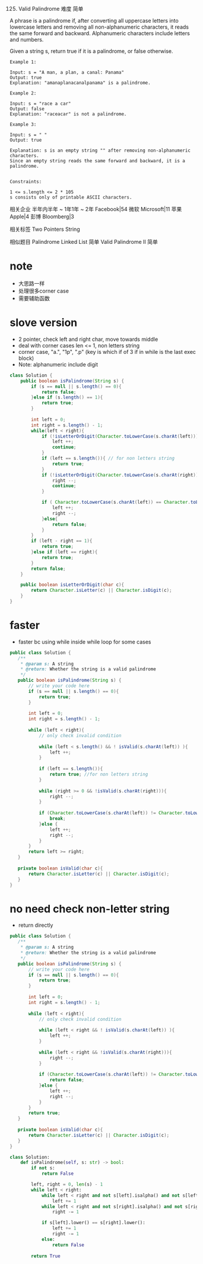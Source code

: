 125. Valid Palindrome
难度
简单

A phrase is a palindrome if, after converting all uppercase letters into lowercase letters and removing all non-alphanumeric characters, it reads the same forward and backward. Alphanumeric characters include letters and numbers.

Given a string s, return true if it is a palindrome, or false otherwise.

 
```
Example 1:

Input: s = "A man, a plan, a canal: Panama"
Output: true
Explanation: "amanaplanacanalpanama" is a palindrome.

Example 2:

Input: s = "race a car"
Output: false
Explanation: "raceacar" is not a palindrome.

Example 3:

Input: s = " "
Output: true

Explanation: s is an empty string "" after removing non-alphanumeric characters.
Since an empty string reads the same forward and backward, it is a palindrome.
 

Constraints:

1 <= s.length <= 2 * 105
s consists only of printable ASCII characters.
```


相关企业
半年内半年 ~ 1年1年 ~ 2年
Facebook|54
微软 Microsoft|11
苹果 Apple|4
彭博 Bloomberg|3

相关标签
Two Pointers
String

相似题目
Palindrome Linked List
简单
Valid Palindrome II
简单

# note
- 大思路一样
- 处理很多corner case
- 需要辅助函数

# slove version
- 2 pointer, check left and right char, move towards middle
- deal with corner cases len <= 1, non letters string
- corner case, "a.", "1p", ".p" (key is which if of 3 if in while is the last exec block)
- Note: alphanumeric include digit

```java
class Solution {
    public boolean isPalindrome(String s) {
        if (s == null || s.length() == 0){
            return false;
        }else if (s.length() == 1){
            return true;
        }
        
        int left = 0;
        int right = s.length() - 1;
        while(left < right){
            if (!isLetterOrDigit(Character.toLowerCase(s.charAt(left)))){
                left ++;
                continue;
            }
            if (left == s.length()){ // for non letters string
                return true; 
            }
            if (!isLetterOrDigit(Character.toLowerCase(s.charAt(right)))){
                right --;
                continue;
            }

            if ( Character.toLowerCase(s.charAt(left)) == Character.toLowerCase(s.charAt(right)) ){
                left ++;
                right --;
            }else{
                return false;
            }   
        }
        if (left - right == 1){
            return true;
        }else if (left == right){
            return true;
        }
        return false;
    }

    public boolean isLetterOrDigit(char c){
        return Character.isLetter(c) || Character.isDigit(c);
    }
}
```

# faster

- faster bc using while inside while loop for some cases

```java
public class Solution {
   /**
    * @param s: A string
    * @return: Whether the string is a valid palindrome
    */
   public boolean isPalindrome(String s) {
       // write your code here
       if (s == null || s.length() == 0){
           return true;
       }
      
       int left = 0;
       int right = s.length() - 1;
      
       while (left < right){
           // only check invalid condition
          
           while (left < s.length() && ! isValid(s.charAt(left)) ){
               left ++;
           }
          
           if (left == s.length()){
               return true; //for non letters string
           }
          
           while (right >= 0 && !isValid(s.charAt(right))){
               right --;
           }
          
           if (Character.toLowerCase(s.charAt(left)) != Character.toLowerCase(s.charAt(right)) ){
               break;
           }else {
               left ++;
               right --;
           }
       }
       return left >= right;
   }
  
   private boolean isValid(char c){
       return Character.isLetter(c) || Character.isDigit(c);
   }
}
```

# no need check non-letter string
- return directly
  
```java
public class Solution {
   /**
    * @param s: A string
    * @return: Whether the string is a valid palindrome
    */
   public boolean isPalindrome(String s) {
       // write your code here
       if (s == null || s.length() == 0){
           return true;
       }
      
       int left = 0;
       int right = s.length() - 1;
      
       while (left < right){
           // only check invalid condition
          
           while (left < right && ! isValid(s.charAt(left)) ){
               left ++;
           }
          
           while (left < right && !isValid(s.charAt(right))){
               right --;
           }
          
           if (Character.toLowerCase(s.charAt(left)) != Character.toLowerCase(s.charAt(right)) ){
               return false;
           }else {
               left ++;
               right --;
           }
       }
       return true;
   }
  
   private boolean isValid(char c){
       return Character.isLetter(c) || Character.isDigit(c);
   }
}
```

```python
class Solution:
    def isPalindrome(self, s: str) -> bool:
        if not s:
            return False

        left, right = 0, len(s) - 1
        while left < right:
            while left < right and not s[left].isalpha() and not s[left].isdigit():
                left += 1
            while left < right and not s[right].isalpha() and not s[right].isdigit():
                right -= 1

            if s[left].lower() == s[right].lower():
                left += 1
                right -= 1
            else:
                return False
        
        return True
    
```